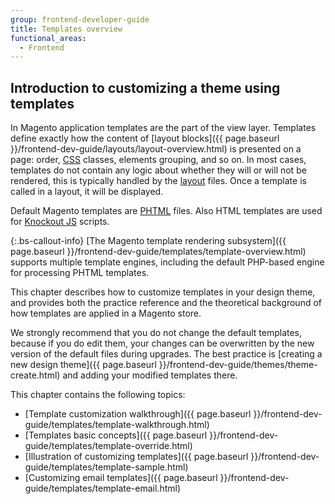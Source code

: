 ```yaml
---
group: frontend-developer-guide
title: Templates overview
functional_areas:
  - Frontend
---
```


## Introduction to customizing a theme using templates

In Magento application templates are the part of the view layer. Templates define exactly how the content of [layout blocks]({{ page.baseurl }}/frontend-dev-guide/layouts/layout-overview.html) is presented on a page: order, [CSS](https://glossary.magento.com/css) classes, elements grouping, and so on.
In most cases, templates do not contain any logic about whether they will or will not be rendered, this is typically handled by the [layout](https://glossary.magento.com/layout) files. Once a template is called in a layout, it will be displayed.

Default Magento templates are [PHTML](https://glossary.magento.com/phtml) files. Also HTML templates are used for [Knockout JS](https://knockoutjs.com/index.html) scripts.

{:.bs-callout-info}
[The Magento template rendering subsystem]({{ page.baseurl }}/frontend-dev-guide/templates/template-overview.html) supports multiple template engines, including the default PHP-based engine for processing PHTML templates.

This chapter describes how to customize templates in your design theme, and provides both the practice reference and the theoretical background of how templates are applied in a Magento store.

We strongly recommend that you do not change the default templates, because if you do edit them, your changes can be overwritten by the new version of the default files during upgrades.
The best practice is [creating a new design theme]({{ page.baseurl }}/frontend-dev-guide/themes/theme-create.html) and adding your modified templates there.

This chapter contains the following topics:

*  [Template customization walkthrough]({{ page.baseurl }}/frontend-dev-guide/templates/template-walkthrough.html)
*  [Templates basic concepts]({{ page.baseurl }}/frontend-dev-guide/templates/template-override.html)
*  [Illustration of customizing templates]({{ page.baseurl }}/frontend-dev-guide/templates/template-sample.html)
*  [Customizing email templates]({{ page.baseurl }}/frontend-dev-guide/templates/template-email.html)
